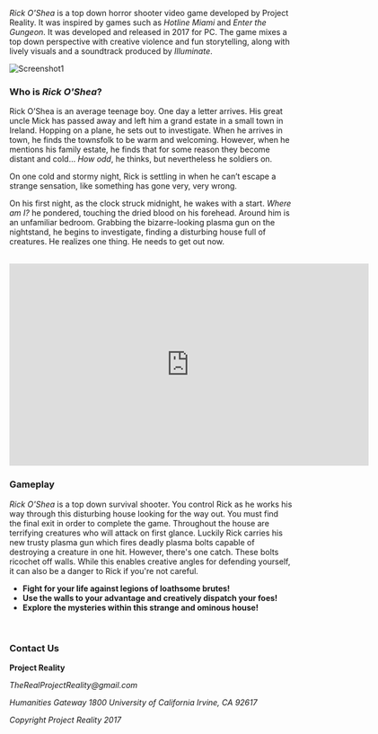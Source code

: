 _Rick O'Shea_ is a top down horror shooter video game developed by Project Reality. It was inspired by games such as _Hotline Miami_ and _Enter the Gungeon_. It was developed and released in 2017 for PC. The game mixes a top down perspective with creative violence and fun storytelling, along with lively visuals and a soundtrack produced by _Illuminate_. 

![Screenshot1](https://raw.githubusercontent.com/azheng888/Rick-O-Shea/master/Bedroom-Example.jpg)


### Who is _Rick O'Shea_?

Rick O’Shea is an average teenage boy. One day a letter arrives. His great uncle Mick has passed away and left him a grand estate in a small town in Ireland. Hopping on a plane, he sets out to investigate. When he arrives in town, he finds the townsfolk to be warm and welcoming. However, when he mentions his family estate, he finds that for some reason they become distant and cold… _How odd_, he thinks, but nevertheless he soldiers on.


On one cold and stormy night, Rick is settling in when he can’t escape a strange sensation, like something has gone very, very wrong.


On his first night, as the clock struck midnight, he wakes with a start. _Where am I?_ he pondered, touching the dried blood on his forehead. Around him is an unfamiliar bedroom. Grabbing the bizarre-looking plasma gun on the nightstand, he begins to investigate, finding a disturbing house full of creatures. He realizes one thing. He needs to get out now. 


<br>

<iframe src="https://www.youtube.com/embed/wAY-nCdJ2QA?rel=0?ecver=2" width="640" height="360" frameborder="0" gesture="media" allow="encrypted-media" allowfullscreen></iframe>

### Gameplay
_Rick O'Shea_ is a top down survival shooter. You control Rick as he works his way through this disturbing house looking for the way out. You must find the final exit in order to complete the game. Throughout the house are terrifying creatures who will attack on first glance. Luckily Rick carries his new trusty plasma gun which fires deadly plasma bolts capable of destroying a creature in one hit. However, there's one catch. These bolts ricochet off walls. While this enables creative angles for defending yourself, it can also be a danger to Rick if you're not careful. 

- **Fight for your life against legions of loathsome brutes!**
- **Use the walls to your advantage and creatively dispatch your foes!**
- **Explore the mysteries within this strange and ominous house!**
<br>

### Contact Us

**Project Reality**

_TheRealProjectReality@gmail.com_

_Humanities Gateway 1800 University of California Irvine, CA 92617_


_Copyright Project Reality 2017_

